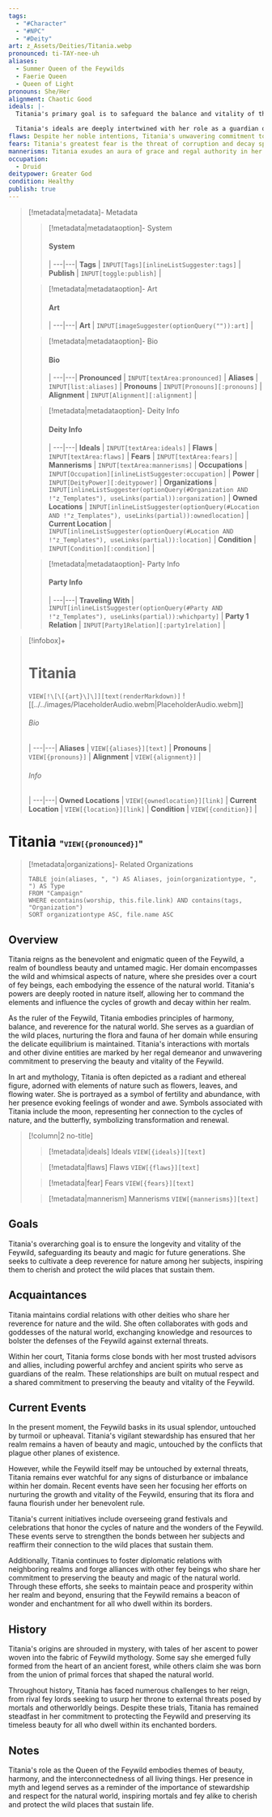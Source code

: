 ```yaml
---
tags:
  - "#Character"
  - "#NPC"
  - "#Deity"
art: z_Assets/Deities/Titania.webp
pronounced: ti-TAY-nee-uh
aliases:
  - Summer Queen of the Feywilds
  - Faerie Queen
  - Queen of Light
pronouns: She/Her
alignment: Chaotic Good
ideals: |-
  Titania's primary goal is to safeguard the balance and vitality of the Feywild, ensuring that its inhabitants can thrive in harmony with nature. She seeks to protect the delicate ecosystems of her realm from threats both internal and external, preserving its beauty and magic for generations to come.

  Titania's ideals are deeply intertwined with her role as a guardian of nature, guiding her actions and decisions to uphold the principles of balance, stewardship, and interconnectedness. She strives to foster a sense of unity and cooperation among the fey creatures under her rule, encouraging them to embrace their roles as caretakers of the natural world.
flaws: Despite her noble intentions, Titania's unwavering commitment to preserving the Feywild's beauty can sometimes lead her to act with rigidity and inflexibility. Her deep love for her realm may blind her to the perspectives and needs of others, causing tensions to arise within her court and beyond.
fears: Titania's greatest fear is the threat of corruption and decay spreading throughout the Feywild, tarnishing its pristine beauty and disrupting the delicate balance of nature. She dreads the possibility of her realm falling into darkness and chaos, and she will go to great lengths to protect it from such dangers.
mannerisms: Titania exudes an aura of grace and regal authority in her interactions with mortals and other fey beings. She carries herself with elegance and poise, commanding respect and admiration from those who behold her radiant presence. Despite her noble stature, Titania possesses a warm and nurturing demeanor, often taking on the role of a caring mother figure to the denizens of the Feywild.
occupation:
  - Druid
deitypower: Greater God
condition: Healthy
publish: true
---
```

> [!metadata|metadata]- Metadata 
>> [!metadata|metadataoption]- System
>> #### System
>>  |
>> ---|---|
> **Tags** | `INPUT[Tags][inlineListSuggester:tags]` |
> **Publish** | `INPUT[toggle:publish]` |
>
>
>> [!metadata|metadataoption]- Art
>> #### Art
>>  |
>> ---|---|
>> **Art** | `INPUT[imageSuggester(optionQuery("")):art]` |
>
>> [!metadata|metadataoption]- Bio
>> #### Bio
>>  |
>> ---|---|
>> **Pronounced** |  `INPUT[textArea:pronounced]` |
>> **Aliases** | `INPUT[list:aliases]` |
>> **Pronouns** | `INPUT[Pronouns][:pronouns]` |
>> **Alignment** | `INPUT[Alignment][:alignment]` |
>
>> [!metadata|metadataoption]- Deity Info
>> #### Deity Info
>>  |
>>---|---|
>> **Ideals** | `INPUT[textArea:ideals]` |
>> **Flaws** | `INPUT[textArea:flaws]` |
>> **Fears** |  `INPUT[textArea:fears]` |
>> **Mannerisms** |  `INPUT[textArea:mannerisms]` |
>> **Occupations** | `INPUT[Occupation][inlineListSuggester:occupation]` |
>> **Power** | `INPUT[DeityPower][:deitypower]` |
>> **Organizations** | `INPUT[inlineListSuggester(optionQuery(#Organization AND !"z_Templates"), useLinks(partial)):organization]` |
>> **Owned Locations** | `INPUT[inlineListSuggester(optionQuery(#Location AND !"z_Templates"), useLinks(partial)):ownedlocation]` |
>> **Current Location** | `INPUT[inlineListSuggester(optionQuery(#Location AND !"z_Templates"), useLinks(partial)):location]` |
>> **Condition** | `INPUT[Condition][:condition]` |
>
>> [!metadata|metadataoption]- Party Info
>> #### Party Info
>>  |
>> ---|---|
>> **Traveling With** | `INPUT[inlineListSuggester(optionQuery(#Party AND !"z_Templates"), useLinks(partial)):whichparty]` |
>> **Party 1 Relation** | `INPUT[Party1Relation][:party1relation]` |

> [!infobox]+
> # Titania
> `VIEW[!\[\[{art}\]\]][text(renderMarkdown)]`
> ![[../../images/PlaceholderAudio.webm|PlaceholderAudio.webm]]
> ###### Bio
>  |
> ---|---|
> **Aliases** | `VIEW[{aliases}][text]` |
> **Pronouns** | `VIEW[{pronouns}]` |
> **Alignment** | `VIEW[{alignment}]` |
> ###### Info
>  |
> ---|---|
> **Owned Locations** | `VIEW[{ownedlocation}][link]` |
> **Current Location** | `VIEW[{location}][link]` |
> **Condition** | `VIEW[{condition}]` |


# **Titania** <span style="font-size: medium">"`VIEW[{pronounced}]`"</span>

> [!metadata|organizations]- Related Organizations
> ```dataview
> TABLE join(aliases, ", ") AS Aliases, join(organizationtype, ", ") AS Type
> FROM "Campaign"
> WHERE econtains(worship, this.file.link) AND contains(tags, "Organization")
> SORT organizationtype ASC, file.name ASC

## Overview

Titania reigns as the benevolent and enigmatic queen of the Feywild, a realm of boundless beauty and untamed magic. Her domain encompasses the wild and whimsical aspects of nature, where she presides over a court of fey beings, each embodying the essence of the natural world. Titania's powers are deeply rooted in nature itself, allowing her to command the elements and influence the cycles of growth and decay within her realm.

As the ruler of the Feywild, Titania embodies principles of harmony, balance, and reverence for the natural world. She serves as a guardian of the wild places, nurturing the flora and fauna of her domain while ensuring the delicate equilibrium is maintained. Titania's interactions with mortals and other divine entities are marked by her regal demeanor and unwavering commitment to preserving the beauty and vitality of the Feywild.

In art and mythology, Titania is often depicted as a radiant and ethereal figure, adorned with elements of nature such as flowers, leaves, and flowing water. She is portrayed as a symbol of fertility and abundance, with her presence evoking feelings of wonder and awe. Symbols associated with Titania include the moon, representing her connection to the cycles of nature, and the butterfly, symbolizing transformation and renewal.

> [!column|2 no-title]
>
> 
>> [!metadata|ideals] Ideals
> `VIEW[{ideals}][text]`
>
>> [!metadata|flaws] Flaws
> `VIEW[{flaws}][text]`
> 
>> [!metadata|fear] Fears
> `VIEW[{fears}][text]`
>
>> [!metadata|mannerism] Mannerisms
> `VIEW[{mannerisms}][text]`

## Goals

Titania's overarching goal is to ensure the longevity and vitality of the Feywild, safeguarding its beauty and magic for future generations. She seeks to cultivate a deep reverence for nature among her subjects, inspiring them to cherish and protect the wild places that sustain them.

## Acquaintances

Titania maintains cordial relations with other deities who share her reverence for nature and the wild. She often collaborates with gods and goddesses of the natural world, exchanging knowledge and resources to bolster the defenses of the Feywild against external threats.

Within her court, Titania forms close bonds with her most trusted advisors and allies, including powerful archfey and ancient spirits who serve as guardians of the realm. These relationships are built on mutual respect and a shared commitment to preserving the beauty and vitality of the Feywild.

## Current Events

In the present moment, the Feywild basks in its usual splendor, untouched by turmoil or upheaval. Titania's vigilant stewardship has ensured that her realm remains a haven of beauty and magic, untouched by the conflicts that plague other planes of existence.

However, while the Feywild itself may be untouched by external threats, Titania remains ever watchful for any signs of disturbance or imbalance within her domain. Recent events have seen her focusing her efforts on nurturing the growth and vitality of the Feywild, ensuring that its flora and fauna flourish under her benevolent rule.

Titania's current initiatives include overseeing grand festivals and celebrations that honor the cycles of nature and the wonders of the Feywild. These events serve to strengthen the bonds between her subjects and reaffirm their connection to the wild places that sustain them.

Additionally, Titania continues to foster diplomatic relations with neighboring realms and forge alliances with other fey beings who share her commitment to preserving the beauty and magic of the natural world. Through these efforts, she seeks to maintain peace and prosperity within her realm and beyond, ensuring that the Feywild remains a beacon of wonder and enchantment for all who dwell within its borders.

## History

Titania's origins are shrouded in mystery, with tales of her ascent to power woven into the fabric of Feywild mythology. Some say she emerged fully formed from the heart of an ancient forest, while others claim she was born from the union of primal forces that shaped the natural world.

Throughout history, Titania has faced numerous challenges to her reign, from rival fey lords seeking to usurp her throne to external threats posed by mortals and otherworldly beings. Despite these trials, Titania has remained steadfast in her commitment to protecting the Feywild and preserving its timeless beauty for all who dwell within its enchanted borders.

## Notes

Titania's role as the Queen of the Feywild embodies themes of beauty, harmony, and the interconnectedness of all living things. Her presence in myth and legend serves as a reminder of the importance of stewardship and respect for the natural world, inspiring mortals and fey alike to cherish and protect the wild places that sustain life.

